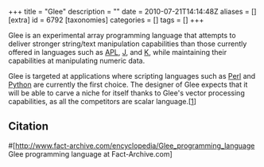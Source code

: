 +++
title = "Glee"
description = ""
date = 2010-07-21T14:14:48Z
aliases = []
[extra]
id = 6792
[taxonomies]
categories = []
tags = []
+++

Glee is an experimental array programming language that attempts to deliver stronger string/text manipulation capabilities than those currently offered in languages such as [APL](https://rosettacode.org/wiki/APL), [J](https://rosettacode.org/wiki/J), and [K](https://rosettacode.org/wiki/K), while maintaining their capabilities at manipulating numeric data.

Glee is targeted at applications where scripting languages such as [Perl](https://rosettacode.org/wiki/Perl) and [Python](https://rosettacode.org/wiki/Python) are currently the first choice. The designer of Glee expects that it will be able to carve a niche for itself thanks to Glee's vector processing capabilities, as all the competitors are scalar language.[[1](https://rosettacode.org/wiki/#Citation)]

## Citation
#[http://www.fact-archive.com/encyclopedia/Glee_programming_language Glee programming language at Fact-Archive.com]
